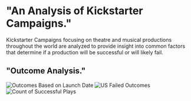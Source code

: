 
# "An Analysis of Kickstarter Campaigns."
Kickstarter Campaigns focusing on theatre and musical productions throughout the world are analyzed to provide insight into common factors that determine if a production will be successful or will likely fail.
## "Outcome Analysis."
![Outcomes Based on Launch Date](https://user-images.githubusercontent.com/81878169/116822109-91f6e480-ab42-11eb-8ecc-dfe6414998d2.png)
![US Failed Outcomes](https://user-images.githubusercontent.com/81878169/116822086-83103200-ab42-11eb-9fb7-af26467ce333.png)
![Count of Successful Plays](https://user-images.githubusercontent.com/81878169/116822199-22352980-ab43-11eb-9d8a-b27b3c92c80b.png)
